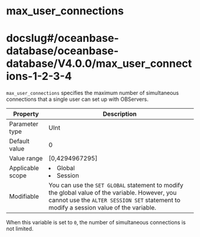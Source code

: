 max_user_connections
=========================================
# docslug#/oceanbase-database/oceanbase-database/V4.0.0/max_user_connections-1-2-3-4
`max_user_connections` specifies the maximum number of simultaneous connections that a single user can set up with OBServers.


| **Property** | **Description** |
|--------|------------------------------------------------------------------------------------------------------------|
| Parameter type | UInt |
| Default value | 0 |
| Value range | [0,4294967295] |
| Applicable scope | <li> Global   <li> Session |
| Modifiable | You can use the `SET GLOBAL` statement to modify the global value of the variable. However, you cannot use the `ALTER SESSION SET` statement to modify a session value of the variable.  |



When this variable is set to `0`, the number of simultaneous connections is not limited.
